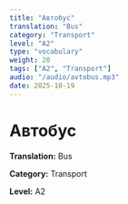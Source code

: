 ```yaml
---
title: "Автобус"
translation: "Bus"
category: "Transport"
level: "A2"
type: "vocabulary"
weight: 20
tags: ["A2", "Transport"]
audio: "/audio/avtobus.mp3"
date: 2025-10-19
---
```


# Автобус

**Translation:** Bus

**Category:** Transport

**Level:** A2


